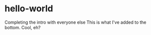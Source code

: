 # hello-world
Completing the intro with everyone else
This is what I've added to the bottom. Cool, eh?
